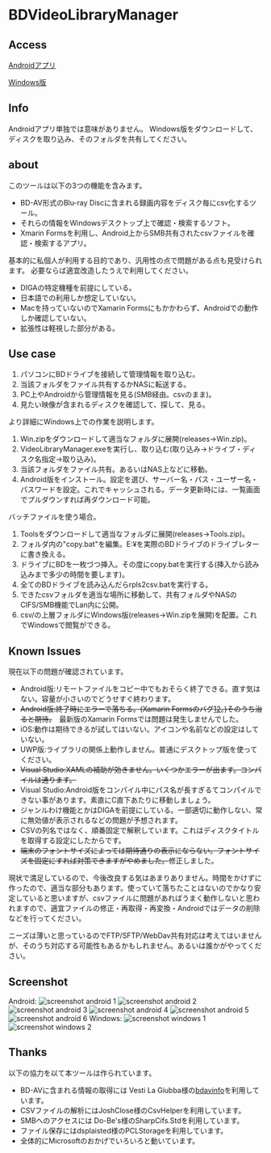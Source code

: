 # BDVideoLibraryManager
## Access
[Androidアプリ](https://play.google.com/store/apps/details?id=com.github.kurema.BDVideoLibraryManager)

[Windows版](https://github.com/kurema/BDVideoLibraryManager/releases/download/1.0.0.0/Win.zip)

## Info
Androidアプリ単独では意味がありません。
Windows版をダウンロードして、ディスクを取り込み、そのフォルダを共有してください。

## about
このツールは以下の3つの機能を含みます。
* BD-AV形式のBlu-ray Discに含まれる録画内容をディスク毎にcsv化するツール。
* それらの情報をWindowsデスクトップ上で確認・検索するソフト。
* Xmarin Formsを利用し、Android上からSMB共有されたcsvファイルを確認・検索するアプリ。

基本的に私個人が利用する目的であり、汎用性の点で問題がある点も見受けられます。
必要ならば適宜改造したうえで利用してください。
* DIGAの特定機種を前提にしている。
* 日本語での利用しか想定していない。
* Macを持っていないのでXamarin Formsにもかかわらず、Androidでの動作しか確認していない。
* 拡張性は軽視した部分がある。

## Use case
1. パソコンにBDドライブを接続して管理情報を取り込む。
2. 当該フォルダをファイル共有するかNASに転送する。
3. PC上やAndroidから管理情報を見る(SMB経由。csvのまま)。
4. 見たい映像が含まれるディスクを確認して、探して、見る。

より詳細にWindows上での作業を説明します。

1. Win.zipをダウンロードして適当なフォルダに展開(releases→Win.zip)。
2. VideoLibraryManager.exeを実行し、取り込む(取り込み→ドライブ・ディスク名指定→取り込み)。
3. 当該フォルダをファイル共有。あるいはNAS上などに移動。
4. Android版をインストール。設定を選び、サーバー名・パス・ユーザー名・パスワードを設定。これでキャッシュされる。データ更新時には、一覧画面でプルダウンすれば再ダウンロード可能。

バッチファイルを使う場合。

1. Toolsをダウンロードして適当なフォルダに展開(releases→Tools.zip)。
2. フォルダ内の"copy.bat"を編集。E:¥を実際のBDドライブのドライブレターに書き換える。
3. ドライブにBDを一枚づつ挿入。その度にcopy.batを実行する(挿入から読み込みまで多少の時間を要します)。
4. 全てのBDドライブを読み込んだらrpls2csv.batを実行する。
5. できたcsvフォルダを適当な場所に移動して、共有フォルダやNASのCIFS/SMB機能でLan内に公開。
6. csv/の上層フォルダにWindows版(releases→Win.zipを展開)を配置。これでWindowsで閲覧ができる。

## Known Issues
現在以下の問題が確認されています。
* Android版:リモートファイルをコピー中でもおそらく終了できる。直す気はない。容量が小さいのでどうせすぐ終わります。
* ~~Android版:終了時にエラーで落ちる。(Xamarin Formsのバグ[1](https://forums.xamarin.com/discussion/81793/back-button-from-causes-crash-on-android-when-page-is-masterdetail)[2](https://bugzilla.xamarin.com/show_bug.cgi?id=46494)。)そのうち治ると期待。~~　最新版のXamarin Formsでは問題は発生しませんでした。
* iOS:動作は期待できるが試してはいない。アイコンや名前などの設定はしていない。
* UWP版:ライブラリの関係上動作しません。普通にデスクトップ版を使ってください。
* ~~Visual Studio:XAMLの補助が効きません。いくつかエラーが出ます。コンパイルは通ります。~~
* Visual Studio:Android版をコンパイル中にパス名が長すぎるてコンパイルできない事があります。素直にC直下あたりに移動しましょう。
* ジャンルわけ機能とかはDIGAを前提にしている。一部適切に動作しない、常に無効値が表示されるなどの問題が予想されます。
* CSVの列名ではなく、順番固定で解釈しています。これはディスクタイトルを取得する設定にしたからです。
* ~~端末のフォントサイズによっては期待通りの表示にならない。フォントサイズを固定にすれば対策できますがやめました。~~修正しました。

現状で満足しているので、今後改良する気はあまりありません。時間をかけずに作ったので、適当な部分もあります。使っていて落ちたことはないのでかなり安定していると思いますが、csvファイルに問題があればうまく動作しないと思われますので、適宜ファイルの修正・再取得・再変換・Androidではデータの削除などを行ってください。

ニーズは薄いと思っているのでFTP/SFTP/WebDav共有対応は考えてはいませんが、そのうち対応する可能性もあるかもしれません。あるいは誰かがやってください。

## Screenshot
Android:
![screenshot android 1](res/screenshot/01.png)
![screenshot android 2](res/screenshot/02.png)
![screenshot android 3](res/screenshot/03.png)
![screenshot android 4](res/screenshot/04.png)
![screenshot android 5](res/screenshot/05.png)
![screenshot android 6](res/screenshot/06.png)
Windows:
![screenshot windows 1](res/screenshot/desktop01.png)
![screenshot windows 2](res/screenshot/desktop02.png)


## Thanks
以下の協力を以て本ツールは作られています。
* BD-AVに含まれる情報の取得には Vesti La Giubba様の[bdavinfo](http://saysaysay.net/bdavtool/bdavinfo)を利用しています。
* CSVファイルの解析にはJoshClose様のCsvHelperを利用しています。
* SMBへのアクセスには Do-Be's様のSharpCifs.Stdを利用しています。
* ファイル保存にはdsplaisted様のPCLStorageを利用しています。
* 全体的にMicrosoftのおかげでいろいろと動いています。
